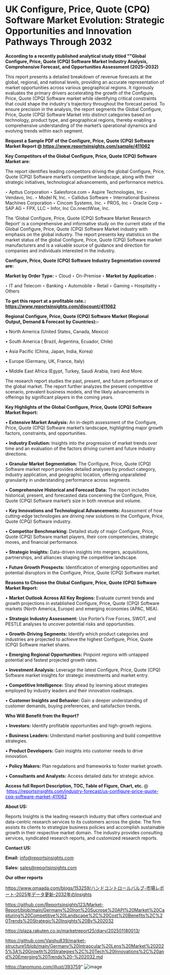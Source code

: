 # UK Configure, Price, Quote (CPQ) Software Market Evolution: Strategic Opportunities and Innovation Pathways Through 2032

<strong>According to a recently published analytical study titled ""Global Configure, Price, Quote (CPQ) Software Market Industry Analysis, Comprehensive Forecast, and Opportunities Assessment (2025–2032)</strong>

This report presents a detailed breakdown of revenue forecasts at the global, regional, and national levels, providing an accurate representation of market opportunities across various geographical regions. It rigorously evaluates the primary drivers accelerating the growth of the Configure, Price, Quote (CPQ) Software market while identifying critical constraints that could shape the industry's trajectory throughout the forecast period. To ensure precision in the analysis, the report segments the Global Configure, Price, Quote (CPQ) Software Market into distinct categories based on technology, product type, and geographical regions, thereby enabling a comprehensive understanding of the market’s operational dynamics and evolving trends within each segment.

<strong>Request a Sample PDF of the Configure, Price, Quote (CPQ) Software Market Report </strong><strong>@<a href=https://www.reportsinsights.com/sample/411062 style=color:#0000ff;> https://www.reportsinsights.com/sample/411062</a></strong></font>

<strong>Key Competitors of the Global Configure, Price, Quote (CPQ) Software Market are:</strong>

The report identifies leading competitors driving the global Configure, Price, Quote (CPQ) Software market’s competitive landscape, along with their strategic initiatives, technological advancements, and performance metrics.

‣ Apttus Corporation
‣ Salesforce.com
‣ Aspire Technologies, Inc
‣ Vendavo, Inc.
‣ Model N, Inc.
‣ Callidus Software
‣ International Business Machines Corporation
‣ Cincom Systems, Inc.
‣ PROS, Inc
‣ Oracle Corp
‣ SAP AG
‣ FPX, LLC
‣ Infor, Inc Co.nnectWise, Inc.

The ‘Global Configure, Price, Quote (CPQ) Software Market Research Report’ is a comprehensive and informative study on the current state of the Global Configure, Price, Quote (CPQ) Software Market industry with emphasis on the global industry. The report presents key statistics on the market status of the global Configure, Price, Quote (CPQ) Software market manufacturers and is a valuable source of guidance and direction for companies and individuals interested in the industry.

<strong>Configure, Price, Quote (CPQ) Software Industry Segmentation covered are:</strong>

<strong>Market by Order Type: </strong>
‣ Cloud
‣ On-Premise
‣ 
<strong>Market by Application :</strong>

‣ IT and Telecom
‣ Banking
‣ Automobile
‣ Retail
‣ Gaming
‣ Hospitality
‣ Others

<strong>To get this report at a profitable rate.: <a href=https://www.reportsinsights.com/discount/411062 style=color:#0000ff;>https://www.reportsinsights.com/discount/411062</a></strong></font>

<strong>Regional Configure, Price, Quote (CPQ) Software Market (Regional Output, Demand &amp; Forecast by Countries):-</strong>

• North America (United States, Canada, Mexico)

• South America ( Brazil, Argentina, Ecuador, Chile)

• Asia Pacific (China, Japan, India, Korea)

• Europe (Germany, UK, France, Italy)

• Middle East Africa (Egypt, Turkey, Saudi Arabia, Iran) And More.

The research report studies the past, present, and future performance of the global market. The report further analyzes the present competitive scenario, prevalent business models, and the likely advancements in offerings by significant players in the coming years.

<strong>Key Highlights of the Global Configure, Price, Quote (CPQ) Software Market Report:</strong>

• <strong>Extensive Market Analysis:</strong> An in-depth assessment of the Configure, Price, Quote (CPQ) Software market’s landscape, highlighting major growth factors, constraints, and opportunities.

• <strong>Industry Evolution:</strong> Insights into the progression of market trends over time and an evaluation of the factors driving current and future industry directions.

• <strong>Granular Market Segmentation:</strong> The Configure, Price, Quote (CPQ) Software market report provides detailed analyses by product category, industry application, and geographic location, offering unparalleled granularity in understanding performance across segments.

• <strong>Comprehensive Historical and Forecast Data:</strong> The report includes historical, present, and forecasted data concerning the Configure, Price, Quote (CPQ) Software market’s size in both revenue and volume.

• <strong>Key Innovations and Technological Advancements:</strong> Assessment of how cutting-edge technologies are driving new solutions in the Configure, Price, Quote (CPQ) Software industry.

• <strong>Competitor Benchmarking:</strong> Detailed study of major Configure, Price, Quote (CPQ) Software market players, their core competencies, strategic moves, and financial performance.

• <strong>Strategic Insights:</strong> Data-driven insights into mergers, acquisitions, partnerships, and alliances shaping the competitive landscape.

• <strong>Future Growth Prospects:</strong> Identification of emerging opportunities and potential disruptors in the Configure, Price, Quote (CPQ) Software market.

<strong>Reasons to Choose the Global Configure, Price, Quote (CPQ) Software Market Report:</strong>

• <strong>Market Outlook Across All Key Regions:</strong> Evaluate current trends and growth projections in established Configure, Price, Quote (CPQ) Software markets (North America, Europe) and emerging economies (APAC, MEA).

• <strong>Strategic Industry Assessment:</strong> Use Porter’s Five Forces, SWOT, and PESTLE analyses to uncover potential risks and opportunities.

• <strong>Growth-Driving Segments:</strong> Identify which product categories and industries are projected to achieve the highest Configure, Price, Quote (CPQ) Software market shares.

• <strong>Emerging Regional Opportunities:</strong> Pinpoint regions with untapped potential and fastest projected growth rates.

• <strong>Investment Analysis:</strong> Leverage the latest Configure, Price, Quote (CPQ) Software market insights for strategic investments and market entry.

• <strong>Competitive Intelligence:</strong> Stay ahead by learning about strategies employed by industry leaders and their innovation roadmaps.

• <strong>Customer Insights and Behavior:</strong> Gain a deeper understanding of customer demands, buying preferences, and satisfaction trends.

<strong>Who Will Benefit from the Report?</strong>

• <strong>Investors:</strong> Identify profitable opportunities and high-growth regions.

• <strong>Business Leaders:</strong> Understand market positioning and build competitive strategies.

• <strong>Product Developers:</strong> Gain insights into customer needs to drive innovation.

• <strong>Policy Makers:</strong> Plan regulations and frameworks to foster market growth.

• <strong>Consultants and Analysts:</strong> Access detailed data for strategic advice.
</ul>
<strong>Access full Report Description, TOC, Table of Figure, Chart, etc. </strong>@  <a href=https://reportsinsights.com/industry-forecast/us-configure-price-quote-cpq-software-market-411062 style=color:#0000ff;>https://reportsinsights.com/industry-forecast/us-configure-price-quote-cpq-software-market-411062</a></font>

<strong><strong>About US</strong>:</strong>

Reports Insights is the leading research industry that offers contextual and data-centric research services to its customers across the globe. The firm assists its clients to strategize business policies and accomplish sustainable growth in their respective market domain. The industry provides consulting services, syndicated research reports, and customized research reports.

<strong>Contact US:</strong>

<p class=""""><b>Email:</b> <a href=mailto:info@reportsinsights.com>info@reportsinsights.com</a></p>
<p class=""""><b>Sales:</b> <a href=mailto:sales@reportsinsights.com>sales@reportsinsights.com</a></p>

<strong>Our other reports</strong>

<a href=https://www.omaada.com/blogs/153259/ハンドコントロールバルブ-市場レポート-2025年データ更新-2032年のInsights>https://www.omaada.com/blogs/153259/ハンドコントロールバルブ-市場レポート-2025年データ更新-2032年のInsights</a>

<a href=https://github.com/Reportsinsights123/Market-Report/blob/main/Germany%20Iron%20Sucrose%20API%20Market%20Capturing%20Competitive%20Landscape%2C%20Cost%20Benefits%2C%20Trends%20Strategic%20Insights%20By%202032>https://github.com/Reportsinsights123/Market-Report/blob/main/Germany%20Iron%20Sucrose%20API%20Market%20Capturing%20Competitive%20Landscape%2C%20Cost%20Benefits%2C%20Trends%20Strategic%20Insights%20By%202032</a>

<a href=https://plaza.rakuten.co.jp/marketreport25/diary/202501180013/>https://plaza.rakuten.co.jp/marketreport25/diary/202501180013/</a>

<a href=https://github.com/Vaishu839/market-structure1/blob/main/Germany%20Intraocular%20Lens%20Market%202025%3A%20Growth%20Strategies%2C%20Tech%20Innovations%2C%20and%20Emerging%20Trends%20-%202032.md>https://github.com/Vaishu839/market-structure1/blob/main/Germany%20Intraocular%20Lens%20Market%202025%3A%20Growth%20Strategies%2C%20Tech%20Innovations%2C%20and%20Emerging%20Trends%20-%202032.md</a>

<a href=https://tanomuno.com/illust/393759>https://tanomuno.com/illust/393759</a>"
![image](https://github.com/user-attachments/assets/896312f0-69d0-4557-94a8-433fd8e74cc3)
